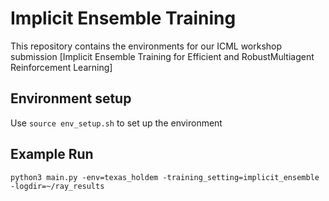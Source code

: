 # Implicit Ensemble Training

This repository contains the environments for our ICML workshop submission [Implicit Ensemble Training for Efficient and RobustMultiagent Reinforcement Learning]

## Environment setup
Use `source env_setup.sh` to set up the environment

## Example Run
`python3 main.py -env=texas_holdem -training_setting=implicit_ensemble -logdir=~/ray_results`